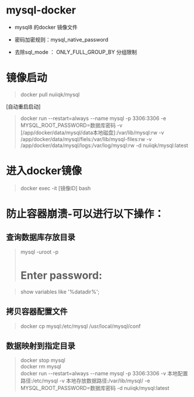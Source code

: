 # mysql-docker

* mysql8 的docker  镜像文件

* 密码加密规则：mysql_native_password
* 去除sql_mode ： ONLY_FULL_GROUP_BY 分组限制


# 镜像启动 
> docker pull nuiiqk/mysql

[自动重启启动]
> docker run --restart=always --name mysql -p 3306:3306 -e MYSQL_ROOT_PASSWORD=数据库密码 -v [/app/docker/data/mysql/data本地磁盘]:/var/lib/mysql:rw -v /app/docker/data/mysql/fiels:/var/lib/mysql-files:rw -v /app/docker/data/mysql/logs:/var/log/mysql:rw -d nuiiqk/mysql:latest

# 进入docker镜像
> docker exec -it [镜像ID] bash

# 防止容器崩溃-可以进行以下操作：
## 查询数据库存放目录
> mysql -uroot -p
> # Enter password:

> show variables like '%datadir%';


## 拷贝容器配置文件
> docker cp mysql:/etc/mysql /usr/local/mysql/conf

## 数据映射到指定目录
> docker stop mysql   
> docker rm mysql   
> docker run --restart=always --name mysql -p 3306:3306 -v 本地配置路径:/etc/mysql -v 本地存放数据路径:/var/lib/mysql/ -e MYSQL_ROOT_PASSWORD=数据库密码 -d nuiiqk/mysql:latest

